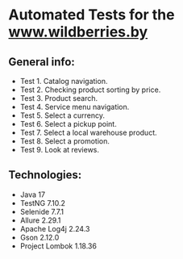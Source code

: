 # Automated Tests for the www.wildberries.by

## General info:

* Test 1. Catalog navigation.
* Test 2. Checking product sorting by price.
* Test 3. Product search.
* Test 4. Service menu navigation.
* Test 5. Select a currency.
* Test 6. Select a pickup point.
* Test 7. Select a local warehouse product.
* Test 8. Select a promotion.
* Test 9. Look at reviews.

## Technologies:

* Java 17
* TestNG 7.10.2
* Selenide 7.7.1
* Allure 2.29.1
* Apache Log4j 2.24.3
* Gson 2.12.0
* Project Lombok 1.18.36